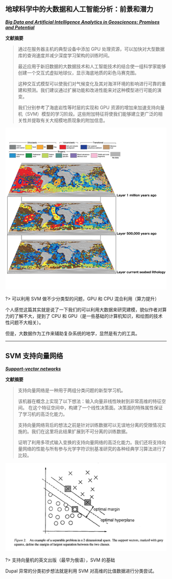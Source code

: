 <link rel="stylesheet" type="text/css" href="../../assect/css/中文.css" />

## 地球科学中的大数据和人工智能分析：前景和潜力

[**_Big Data and Artificial Intelligence Analytics in Geosciences: Promises and Potential_**](https://doi.org/10.1130/GSATG372GW.1)

**文献摘要**

> 通过在服务器主机的典型设备中添加 GPU 处理资源，可以加快对大型数据库的查询速度并减少深度学习架构的训练时间。
>
> 最近应用于新旧数据的大数据技术和人工智能技术的结合使一组科学家能够创建一个交互式虚拟地球仪，显示海底地质的彩色马赛克图。
>
> 这种交互式模型可以使我们对气候变化及其对海洋环境的影响进行可靠的重建和预测。我们建议通过扩展功能和改进性能来对这种模型进行可能的演变。
>
> 我们分别参考了海底岩性等时层的实现和 GPU 资源的增加来加速支持向量机（SVM）模型的学习阶段。这些附加特征将使我们能够建立更广泛的相关性并提取有关大规模地质现象的附加信息。

[![海底岩性图的分层实施示例](./BigData/海底岩性图的分层实施示例.jpg?center)](https://portal.gplates.org/)

?> 可以利用 SVM 做不少分类型的问题，GPU 和 CPU 混合利用（算力提升）

个人感觉这篇其实就是说了一下我们的可以利用大数据来研究建模，貌似作者对算力的了解不大，提到了 CPU 和 GPU（是一些基础的计算机知识，和绘图的技术性问题不大相关）。

但是，大数据作为工作来辅助复杂系统的地学，显然是有力的工具。

---

## SVM 支持向量网络

[**_Support-vector networks_**](https://doi.org/10.1007/BF00994018)

**文献摘要**

> 支持向量网络是一种用于两组分类问题的新型学习机。
>
> 该机器在概念上实现了以下想法：输入向量非线性映射到非常高维的特征空间。
> 在这个特征空间中，构建了一个线性决策面。决策面的特殊属性保证了学习机的高泛化能力。
>
> 支持向量网络背后的想法之前是针对训练数据可以无误地分离的受限情况实施的。我们在这里将此结果扩展到不可分离的训练数据。
>
> 证明了利用多项式输入变换的支持向量网络的高泛化能力。我们还将支持向量网络的性能与所有参与光学字符识别基准研究的各种经典学习算法进行了比较。

![SVM 插图](./BigData/SVM插图.png?center)

?> 支持向量机的英文出版（最早为俄语），SVM 的基础

Dupal 异常的分类初步想法就是利用 SVM 对高维的比值数据进行分类尝试。
